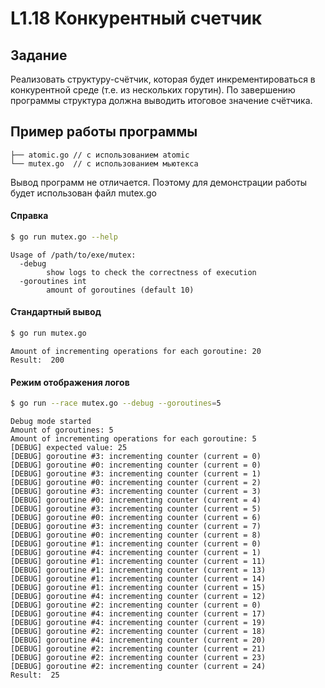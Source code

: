 # L1.18 Конкурентный счетчик
## Задание
Реализовать структуру-счётчик, которая будет инкрементироваться в конкурентной среде (т.е. из нескольких горутин). По завершению программы структура должна выводить итоговое значение счётчика.
## Пример работы программы
```
├── atomic.go // с использованием atomic
└── mutex.go  // с использованием мьютекса
```
Вывод программ не отличается. Поэтому для демонстрации работы будет использован файл mutex.go
#### Справка
```bash
$ go run mutex.go --help
```
```
Usage of /path/to/exe/mutex:
  -debug
    	show logs to check the correctness of execution
  -goroutines int
    	amount of goroutines (default 10)
```

#### Стандартный вывод 
```bash
$ go run mutex.go
```
```
Amount of incrementing operations for each goroutine: 20
Result:  200
```

#### Режим отображения логов
```bash 
$ go run --race mutex.go --debug --goroutines=5
```
```
Debug mode started
Amount of goroutines: 5
Amount of incrementing operations for each goroutine: 5
[DEBUG] expected value: 25
[DEBUG] goroutine #3: incrementing counter (current = 0)
[DEBUG] goroutine #0: incrementing counter (current = 0)
[DEBUG] goroutine #3: incrementing counter (current = 1)
[DEBUG] goroutine #0: incrementing counter (current = 2)
[DEBUG] goroutine #3: incrementing counter (current = 3)
[DEBUG] goroutine #0: incrementing counter (current = 4)
[DEBUG] goroutine #3: incrementing counter (current = 5)
[DEBUG] goroutine #0: incrementing counter (current = 6)
[DEBUG] goroutine #3: incrementing counter (current = 7)
[DEBUG] goroutine #0: incrementing counter (current = 8)
[DEBUG] goroutine #1: incrementing counter (current = 0)
[DEBUG] goroutine #4: incrementing counter (current = 1)
[DEBUG] goroutine #1: incrementing counter (current = 11)
[DEBUG] goroutine #1: incrementing counter (current = 13)
[DEBUG] goroutine #1: incrementing counter (current = 14)
[DEBUG] goroutine #1: incrementing counter (current = 15)
[DEBUG] goroutine #4: incrementing counter (current = 12)
[DEBUG] goroutine #2: incrementing counter (current = 0)
[DEBUG] goroutine #4: incrementing counter (current = 17)
[DEBUG] goroutine #4: incrementing counter (current = 19)
[DEBUG] goroutine #2: incrementing counter (current = 18)
[DEBUG] goroutine #4: incrementing counter (current = 20)
[DEBUG] goroutine #2: incrementing counter (current = 21)
[DEBUG] goroutine #2: incrementing counter (current = 23)
[DEBUG] goroutine #2: incrementing counter (current = 24)
Result:  25
```
